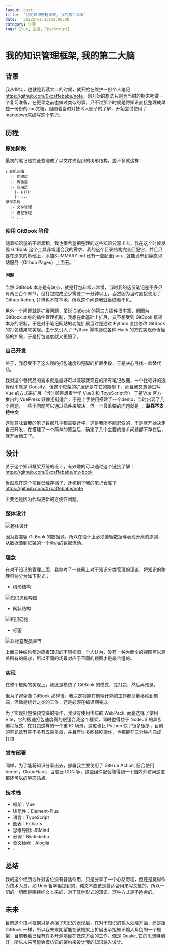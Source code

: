 ```yaml
---
layout: post
title:  "我的知识管理框架, 我的第二大脑"
date:   20222-01-15T23:00:00
category: 生涯
tags: [Vue, 生涯, TpyeScript]
---
```


# 我的知识管理框架, 我的第二大脑

## 背景

我从19年，也就是我读大二的时候，就开始在维护一份个人笔记 <https://github.com/0xcaffebabe/note>，刚开始的想法只是为当时的期末考做一个复习准备，在更早之前也做过类似的事，只不过那个时候是将知识直接整理成单独一份份的doc文档，但随着当时对技术人圈子的了解，开始尝试使用了markdown来编写这个笔记。

## 历程

### 原始阶段

最初的笔记是完全整理成了以文件夹组织的树形结构，差不多就这样：

```text
计算机网络
  |- 网络层
  |- 传输层
  |- 应用层
    |- HTTP
    |- ...
操作系统
  |- 文件管理
  |- 进程管理
  |- ...
```

### 使用 GitBook 阶段

随着知识量的不断累积，我也很希望把整理的这些知识分享出去，我在这个时候发现 GitBook 这个工具非常适合我的需求，我的这个目录结构完全匹配它，并且只要在原来的基础上，添加SUMMARY.md 还有一些配置json，就能发布到静态网站服务（Github Pages）上面去。

#### 问题

当然 GitBook 本身是有缺点，就是打包非常非常慢，当时我的这份笔记差不多只有两三百个章节，但打包完成至少需要二十分钟以上，当然因为当时直接使用了 Github Action, 打包也不在本地，所以这个问题我就当做看不见。

另外一个问题就是扩展问题，虽说 GitBook 的第三方插件很丰富，但因为 GitBook 本身的插件管理机制，我想在此基础上扩展，又不想受到 GitBook 框架本身的限制，于是对于笔记网站的功能扩展当时是通过 Python 直接修改 GitBook 的打包结果来实现。由于又引入了 Python 脚本通过各种 Hack 的方式实现奇奇怪怪的扩展，于是打包速度就又更慢了。

### 自己开发

终于，我忍受不了这么慢的打包速度和蹩脚的扩展手段，于是决心寻找一款替代品。

我对这个替代品的需求就是最好可以兼容我现在的所有笔记数据，一个比较好的选择似乎就是 Docsify，但这个框架的扩展还是在它的限制下，而且我又想通过写 Vue 的方式来扩展（当时顺带想着学学 Vue3 和 TpyeScript😏） 于是Vue 官方推出的 VuePress 好像还挺适合，于是上手使用搭建了一个demo，当时出现了几个问题，一些小问题可以通过插件来解决，但一个最重要的问题就是 ： **路径不支持中文**

这就意味着我的笔记数据几乎都需要迁移，这是我所不能忍受的，于是就开始决定自己开发，在搭建了一个简单的原型后，确定了几个主要的技术问题都不存在后，就开始动工了。

## 设计

关于这个知识框架系统的设计，有兴趣的可以通过这个链接了解：<https://github.com/0xcaffebabe/my-book>

当然现在这个项目已经存档了，迁移到了我的笔记仓库下 <https://github.com/0xcaffebabe/note>

主要还是因为代码更新的方便性问题。

### 整体设计

![整体设计](/assets/屏幕截图%202022-01-15%20172901.png)

因为要兼容 GitBook 的数据源，所以在设计上必须遵循数据与表现分离的原则，从数据源到框架的一个单向的数据流动。

### 理念

在对于知识的管理上面，我参考了一些网上对于知识分类管理的理论，将知识的整理归纳分为如下形式：

- 树形结构

![知识思维导图](/assets/屏幕截图%202022-01-15%20174203.png)

- 网状结构

![知识网络](/assets/屏幕截图%202022-01-15%20174242.png)

- 标签

![以标签聚类章节](/assets/屏幕截图%202022-01-15%20174316.png)

上面三种结构都对应着知识的不同视图，个人认为，没有一种大而全的视图可以涵盖所有的需求，所以不同的场景对应于不同的视图才是最合适的。

### 实现

在整个框架的实现上，我还是模仿了 GitBook 的模式，先打包，然后再预览。

但为了避免像 GitBook 那样慢，我决定将能在前端计算的工作都尽量移动到前端，但像是统计之类的工作，还是必须在编译期完成。

为了实现打包快预览快的操作，我没有使用传统的 WebPack, 而是选择了使用 Vite，它的极速打包速度真的很适合我这个框架，同时也得益于 NodeJS 的异步编程范式，在打包这样的一个重 IO 场景，速度也比 Python 快了很多很多，目前的笔记章节差不多有五百多章，并且有许多网络IO操作，也都能在三分钟内完成打包

### 发布部署

同样，为了能将知识分享出去，部署我主要使用了 GitHub Action, 配合使用Vercel，CloudFlare，百度云 CDN 等，这些组件配合能得到一个国内外访问速度都还可以的静态站点。

### 技术栈

- 框架：Vue
- UI组件：Element-Plus
- 语言：TypeScript
- 图表：Echarts
- 思维导图: JSMind
- 分词：NodeJieba
- 全文检索：Alogila
- ...

## 总结

我的这个经历或许对各位没有普适作用，只是分享了一个心路历程，但还是觉得作为技术人员，如 Unix 哲学里提到的，纯文本应该是最适合用来写文档的，所以一切的一切都是围绕纯文本来的，对于其他形式的知识，这种方式是不适合的。

## 未来

目前这个技术框架只是承担了知识的表现层，在对于知识的输入处理方面，还是跟 GitBook 一样，所以我未来期望能在该框架上扩展出承担知识输入角色的一个框架，目前我看已经有许多开源项目在做这方面的工作，像是 Quake, 它的思想特别好，所以未来可能会模仿它的架构来设计我的知识输入设计。
